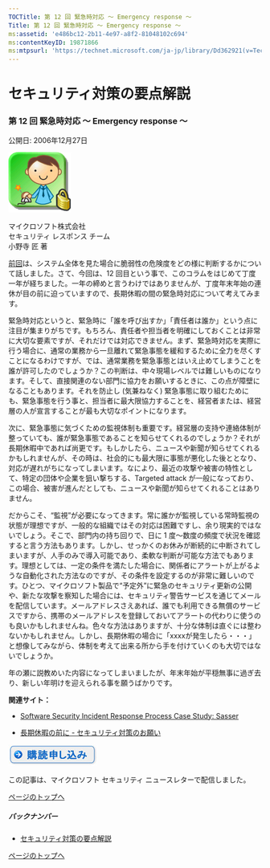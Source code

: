 ```yaml
---
TOCTitle: 第 12 回 緊急時対応 ～ Emergency response ～
Title: 第 12 回 緊急時対応 ～ Emergency response ～
ms:assetid: 'e486bc12-2b11-4e97-a8f2-81048102c694'
ms:contentKeyID: 19871866
ms:mtpsurl: 'https://technet.microsoft.com/ja-jp/library/Dd362921(v=TechNet.10)'
---
```


セキュリティ対策の要点解説
==========================

### 第 12 回 緊急時対応 ～ Emergency response ～

公開日: 2006年12月27日

![](images/Dd362921.SecPoint(ja-jp,TechNet.10).gif)

マイクロソフト株式会社  
セキュリティ レスポンス チーム  
小野寺 匠 著

[前回](https://technet.microsoft.com/ja-jp/library/27eb4541-52f8-4b5c-849c-d18f6b5d7901(v=TechNet.10))は、システム全体を見た場合に脆弱性の危険度をどの様に判断するかについて話しました。さて、今回は、12 回目という事で、このコラムをはじめて丁度一年が経ちました。一年の締めと言うわけではありませんが、丁度年末年始の連休が目の前に迫っていますので、長期休暇の間の緊急時対応について考えてみます。

緊急時対応というと、緊急時に「誰を呼び出すか」「責任者は誰か」という点に注目が集まりがちです。もちろん、責任者や担当者を明確にしておくことは非常に大切な要素ですが、それだけでは対応できません。まず、緊急時対応を実際に行う場合に、通常の業務から一旦離れて緊急事態を緩和するために全力を尽くすことになるわけですが、では、通常業務を緊急事態とはいえ止めてしまうことを誰が許可したのでしょうか？この判断は、中々現場レベルでは難しいものになります。そして、直接関連のない部門に協力をお願いするときに、この点が障壁になることもあります。それを防止し (気兼ねなく) 緊急事態に取り組むためにも、緊急事態を行う事と、担当者に最大限協力することを、経営者または、経営層の人が宣言することが最も大切なポイントになります。

次に、緊急事態に気づくための監視体制も重要です。経営層の支持や連絡体制が整っていても、誰が緊急事態であることを知らせてくれるのでしょうか？それが長期休暇中であれば尚更です。もしかしたら、ニュースや新聞が知らせてくれるかもしれませんが、その時は、社会的にも最大限に事態が悪化した後ととなり、対応が遅れがちになってしまいます。なにより、最近の攻撃や被害の特性として、特定の団体や企業を狙い撃ちする、Targeted attack が一般になっており、この場合、被害が進んだとしても、ニュースや新聞が知らせてくれることはありません。

だからこそ、“監視”が必要になってきます。常に誰かが監視している常時監視の状態が理想ですが、一般的な組織ではその対応は困難ですし、余り現実的ではないでしょう。そこで、部門内の持ち回りで、日に 1 度～数度の頻度で状況を確認すると言う方法もあります。しかし、せっかくのお休みが断続的に中断されてしまいますが、人手のみで導入可能であり、柔軟な判断が可能な方法でもあります。理想としては、一定の条件を満たした場合に、関係者にアラートが上がるような自動化された方法なのですが、その条件を設定するのが非常に難しいのです。ひとつ、マイクロソフト製品で“予定外”に緊急のセキュリティ更新の公開や、新たな攻撃を察知した場合には、セキュリティ警告サービスを通じてメールを配信しています。メールアドレスさえあれば、誰でも利用できる無償のサービスですから、携帯のメールアドレスを登録しておいてアラートの代わりに使うのも良いかもしれませんね。色々な方法はありますが、十分な体制は直ぐには整わないかもしれません。しかし、長期休暇の場合に「xxxxが発生したら・・・」と想像してみながら、体制を考えて出来る所から手を付けていくのも大切ではないでしょうか。

年の瀬に説教めいた内容になってしまいましたが、年末年始が平穏無事に過ぎ去り、新しい年明けを迎えられる事を願うばかりです。

**関連サイト：**

-   [Software Security Incident Response Process Case Study: Sasser](http://www.microsoft.com/security/msrc/sasser_response.mspx)

-   [長期休暇の前に - セキュリティ対策のお願い](http://www.microsoft.com/japan/security/vacation.mspx)

[![](images/Dd362921.btn_reg_today(ja-jp,TechNet.10).jpg)](https://technet.microsoft.com/ja-jp/library/d2607610-3137-420b-9bbf-2552bec68922(v=TechNet.10))

この記事は、マイクロソフト セキュリティ ニュースレターで配信しました。

[](#mainsection)[ページのトップへ](#mainsection)

##### バックナンバー

-   [セキュリティ対策の要点解説](https://technet.microsoft.com/ja-jp/library/f301b3b4-fdcc-43f8-846e-135538db4edf(v=TechNet.10))

[](#mainsection)[ページのトップへ](#mainsection)
